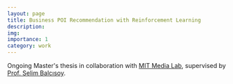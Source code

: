 ```yaml
---
layout: page
title: Business POI Recommendation with Reinforcement Learning
description: 
img: 
importance: 1
category: work
---
```


Ongoing Master's thesis in collaboration with  <a href="https://www.media.mit.edu/">MIT Media Lab</a>, supervised by <a href="https://fens.sabanciuniv.edu/tr/faculty-members/detail/746">Prof. Selim Balcısoy</a>.

